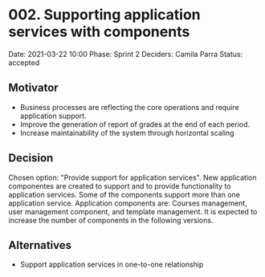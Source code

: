 # 002. Supporting application services with components

Date: 2021-03-22 10:00
Phase: Sprint 2
Deciders: Camila Parra
Status: accepted

## Motivator

* Business processes are reflecting the core operations and require application support.
* Improve the generation of report of grades at the end of each period.
* Increase maintainability of the system through horizontal scaling

## Decision

Chosen option: "Provide support for application services". New application componentes are created to support and to provide functionality to application services. Some of the components support more than one application service. Application components are: Courses management, user management component, and template management. It is expected to increase the number of components in the following versions.

## Alternatives

* Support application services in one-to-one relationship